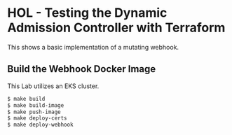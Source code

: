 # HOL - Testing the Dynamic Admission Controller with Terraform

This shows a basic implementation of a mutating webhook.

## Build the Webhook Docker Image

This Lab utilizes an EKS cluster.

```bash
$ make build
$ make build-image
$ make push-image
$ make deploy-certs
$ make deploy-webhook
```
